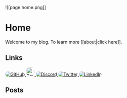 ![[page.home.png]]

# Home

Welcome to my blog. To learn more [[about|click here]].

## Links

<a href="https://github.com/harttraveller" target="_blank">
	<img alt="GitHub" src="https://img.shields.io/static/v1?style=for-the-badge&message=GitHub&color=181717&logo=GitHub&logoColor=FFFFFF&label=" style="clip-path: inset(0px 0px 0px 0px round 10px);">
</a> <a href="https://www.harttraveller.com">
<img alt="Portfolio" src="https://raw.githubusercontent.com/harttraveller/harttraveller/main/assets/portfolio_button.png" style="clip-path: inset(0px 0px 0px 0px round 10px); height: 27px;">
</a> <a href="https://www.discordapp.com/users/699342901334769744">
<img alt="Discord" src="https://img.shields.io/static/v1?style=for-the-badge&message=Discord&color=5865F2&logo=Discord&logoColor=FFFFFF&label=" style="clip-path: inset(0px 0px 0px 0px round 10px);">
</a> <a href="https://twitter.com/HartTraveller">
<img alt="Twitter" src="https://img.shields.io/static/v1?style=for-the-badge&message=Twitter&color=1DA1F2&logo=Twitter&logoColor=FFFFFF&label=" style="clip-path: inset(0px 0px 0px 0px round 10px);">
</a> <a href="https://www.linkedin.com/in/harttraveller/">
<img alt="LinkedIn" src="https://img.shields.io/static/v1?style=for-the-badge&message=LinkedIn&color=0A66C2&logo=LinkedIn&logoColor=FFFFFF&label=" style="clip-path: inset(0px 0px 0px 0px round 10px);">
</a>

## Posts